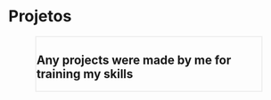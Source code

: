 # Projetos
<div style="border: 2px #eee solid; margin: 10px auto; width: 80%;">
    <h2>Any projects were made by me for training my skills</h2>
</div>

